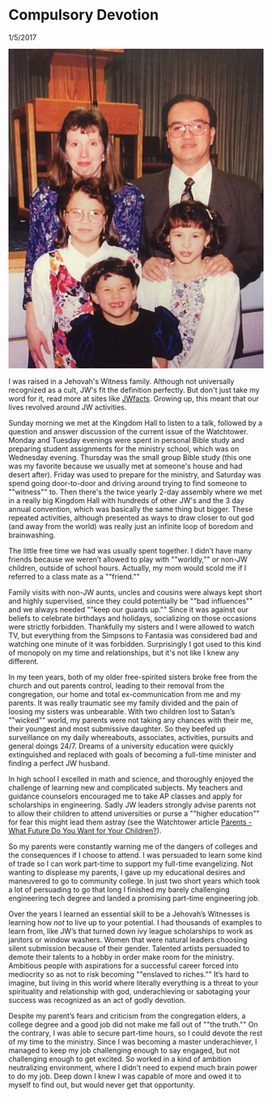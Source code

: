 # Compulsory Devotion
1/5/2017

![My family at a Circuit Assembly in Woodburn. Oregon, early 90's, I'm the one with the bad hair.](../../images/blog/family-at-woodburn.jpeg)

I was raised in a Jehovah's Witness family. Although not universally recognized as a cult, JW's fit the definition perfectly. But don't just take my word for it, read more at sites like [JWfacts](https://www.jwfacts.com/). Growing up, this meant that our lives revolved around JW activities.

Sunday morning we met at the Kingdom Hall to listen to a talk, followed by a question and answer discussion of the current issue of the Watchtower. Monday and Tuesday evenings were spent in personal Bible study and preparing student assignments for the ministry school, which was on Wednesday evening. Thursday was the small group Bible study (this one was my favorite because we usually met at someone's house and had desert after). Friday was used to prepare for the ministry, and Saturday was spend going door-to-door and driving around trying to find someone to ""witness"" to. Then there's the twice yearly 2-day assembly where we met in a really big Kingdom Hall with hundreds of other JW's and the 3 day annual convention, which was basically the same thing but bigger. These repeated activities, although presented as ways to draw closer to out god (and away from the world) was really just an infinite loop of boredom and brainwashing.

The little free time we had was usually spent together. I didn’t have many friends because we weren’t allowed to play with ""worldly,"" or non-JW children, outside of school hours. Actually, my mom would scold me if I referred to a class mate as a ""friend.""

Family visits with non-JW aunts, uncles and cousins were always kept short and highly supervised, since they could potentially be ""bad influences"" and we always needed ""keep our guards up."" Since it was against our beliefs to celebrate birthdays and holidays, socializing on those occasions were strictly forbidden. Thankfully my sisters and I were allowed to watch TV, but everything from the Simpsons to Fantasia was considered bad and watching one minute of it was forbidden. Surprisingly I got used to this kind of monopoly on my time and relationships, but it's not like I knew any different.

In my teen years, both of my older free-spirited sisters broke free from the church and out parents control, leading to their removal from the congregation, our home and total ex-communication from me and my parents. It was really traumatic see my family divided and the pain of loosing my sisters was unbearable. With two children lost to Satan’s ""wicked"" world, my parents were not taking any chances with their me, their youngest and most submissive daughter. So they beefed up surveillance on my daily whereabouts, associates, activities, pursuits and general doings 24/7. Dreams of a university education were quickly extinguished and replaced with goals of becoming a full-time minister and finding a perfect JW husband.

In high school I excelled in math and science, and thoroughly enjoyed the challenge of learning new and complicated subjects. My teachers and guidance counselors encouraged me to take AP classes and apply for scholarships in engineering. Sadly JW leaders strongly advise parents not to allow their children to attend universities or purse a ""higher education"" for fear this might lead them astray (see the Watchtower article [Parents - What Future Do You Want for Your Children?](""https://wol.jw.org/en/wol/d/r1/lp-e/2005726"")).

So my parents were constantly warning me of the dangers of colleges and the consequences if I choose to attend. I was persuaded to learn some kind of trade so I can work part-time to support my full-time evangelizing. Not wanting to displease my parents, I gave up my educational desires and maneuvered to go to community college. In just two short years which took a lot of persuading to go that long I finished my barely challenging engineering tech degree and landed a promising part-time engineering job.

Over the years I learned an essential skill to be a Jehovah’s Witnesses is learning how _not_ to live up to your potential. I had thousands of examples to learn from, like JW’s that turned down ivy league scholarships to work as janitors or window washers. Women that were natural leaders choosing silent submission because of their gender. Talented artists persuaded to demote their talents to a hobby in order make room for the ministry. Ambitious people with aspirations for a successful career forced into mediocrity so as not to risk becoming ""enslaved to riches."" It’s hard to imagine, but living in this world where literally everything is a threat to your spirituality and relationship with god, underachieving or sabotaging your success was recognized as an act of godly devotion.

Despite my parent’s fears and criticism from the congregation elders, a college degree and a good job did not make me fall out of ""the truth."" On the contrary, I was able to secure part-time hours, so I could devote the rest of my time to the ministry. Since I was becoming a master underachiever, I managed to keep my job challenging enough to say engaged, but not challenging enough to get excited. So worked in a kind of ambition neutralizing environment, where I didn’t need to expend much brain power to do my job. Deep down I knew I was capable of more and owed it to myself to find out, but would never get that opportunity.